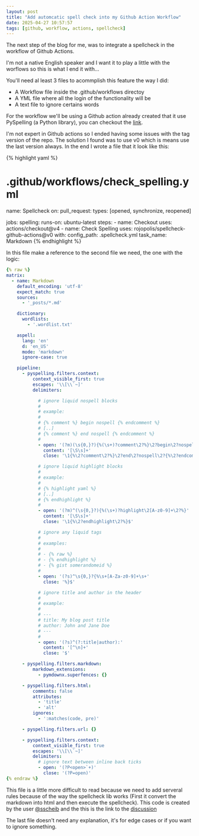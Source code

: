 ```yaml
---
layout: post
title: "Add automcatic spell check into my Github Action Workflow"
date: 2025-04-27 10:57:57
tags: [github, workflow, actions, spellcheck]
---
```


The next step of the blog for me, was to integrate a spellcheck in the workflow of Github Actions.

I'm not a native English speaker and I want it to play a little with the worflows so this is what I end it with...

You'll need al least 3 files to acommplish this feature the way I did:

* A Workflow file inside the .github/workflows directoy
* A YML file where all the login of the functionality will be
* A text file to ignore certains words


For the workflow we'll be using a Github action already created that it use PySpelling (a Python library), you can checkout the [link](https://github.com/rojopolis/spellcheck-github-actions).

I'm not expert in Github actions so I ended having some issues with the tag version of the repo. The solution I found was to use v0 which is means use the last version always.
In the end I wrote a file that it look like this:

{% highlight yaml %}
# .github/workflows/check_spelling.yml

name: Spellcheck
on:
  pull_request:
    types: [opened, synchronize, reopened]

jobs:
  spelling:
    runs-on: ubuntu-latest
    steps:
    - name: Checkout
      uses: actions/checkout@v4
    - name: Check Spelling
      uses: rojopolis/spellcheck-github-actions@v0
      with:
        config_path: .spellcheck.yml
        task_name: Markdown
{% endhighlight %}

In this file make a reference to the second file we need, the one with the logic:
```yaml
{% raw %}
matrix:
  - name: Markdown
    default_encoding: 'utf-8'
    expect_match: true
    sources:
      - '_posts/*.md'

    dictionary:
      wordlists:
        - '.wordlist.txt'

    aspell:
      lang: 'en'
      d: 'en_US'
      mode: 'markdown'
      ignore-case: true

    pipeline:
      - pyspelling.filters.context:
          context_visible_first: true
          escapes: '\\[\\`~]'
          delimiters:

            # ignore liquid nospell blocks
            #
            # example:
            #
            # {% comment %} begin nospell {% endcomment %}
            # [..]
            # {% comment %} end nospell {% endcomment %}
            #
            - open: '(?m)(\s{0,}?){%(\s+)?comment\2?%}\2?begin\2?nospell\2?{%\2?endcomment\2?%}'
              content: '[\S\s]+'
              close: '\1{%\2?comment\2?%}\2?end\2?nospell\2?{%\2?endcomment\2?%}'

            # ignore liquid highlight blocks
            #
            # example:
            #
            # {% highlight yaml %}
            # [..]
            # {% endhighlight %}
            #
            - open: '(?m)^(\s{0,}?){%(\s+)?highlight\2[A-z0-9]+\2?%}'
              content: '[\S\s]+'
              close: '\1{%\2?endhighlight\2?%}$'

            # ignore any liquid tags
            #
            # examples:
            #
            # - {% raw %}
            # - {% endhighlight %}
            # - {% gist somerandomeid %}
            #
            - open: '(?s)^\s{0,}?{%\s+[A-Za-z0-9]+\s+'
              close: '%}$'

            # ignore title and author in the header
            #
            # example:
            #
            # ---
            # title: My blog post title
            # author: John and Jane Doe
            # ---
            #
            - open: '(?s)^(?:title|author):'
              content: '[^\n]+'
              close: '$'

      - pyspelling.filters.markdown:
          markdown_extensions:
            - pymdownx.superfences: {}

      - pyspelling.filters.html:
          comments: false
          attributes:
            - 'title'
            - 'alt'
          ignores:
            - ':matches(code, pre)'

      - pyspelling.filters.url: {}

      - pyspelling.filters.context:
          context_visible_first: true
          escapes: '\\[\\`~]'
          delimiters:
            # ignore text between inline back ticks
            - open: '(?P<open>`+)'
              close: '(?P=open)'
{% endraw %}
```

This file is a little more difficult to read because we need to add serveral rules because of the way the spellcheck lib works (First it convert the markdown into html and then execute the spellcheck).
This code is created by the user [@sscheib](https://github.com/sscheib) and the this is the link to the [discussion](https://github.com/facelessuser/pyspelling/discussions/189#discussioncomment-8751649)

The last file doesn't need any explanation, it's for edge cases or if you want to ignore something.
